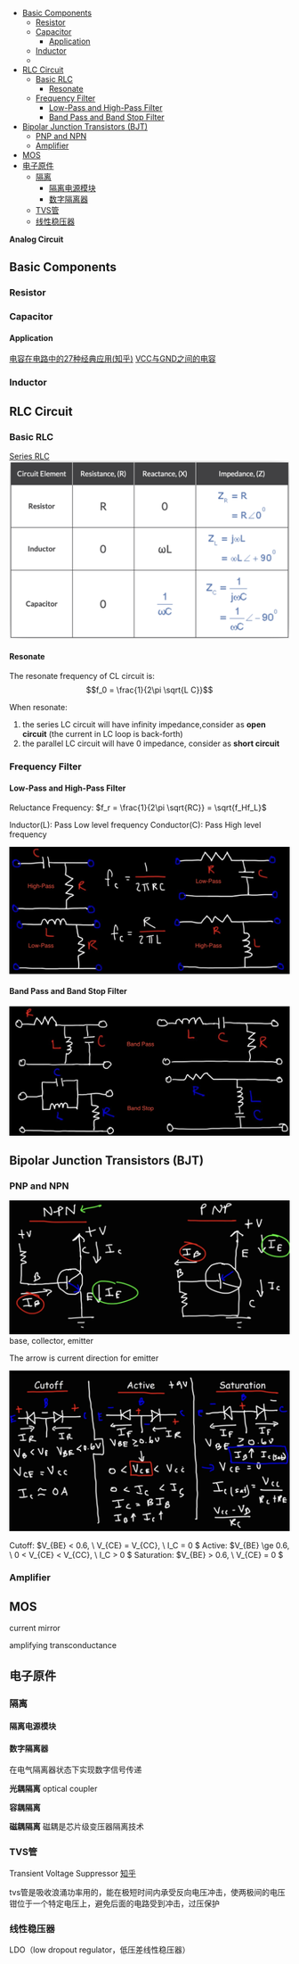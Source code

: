 - [Basic Components](#basic-components)
  - [Resistor](#resistor)
  - [Capacitor](#capacitor)
    - [Application](#application)
  - [Inductor](#inductor)
  - [](#)
- [RLC Circuit](#rlc-circuit)
  - [Basic RLC](#basic-rlc)
    - [Resonate](#resonate)
  - [Frequency Filter](#frequency-filter)
    - [Low-Pass and High-Pass Filter](#low-pass-and-high-pass-filter)
    - [Band Pass and Band Stop Filter](#band-pass-and-band-stop-filter)
- [Bipolar Junction Transistors (BJT)](#bipolar-junction-transistors-bjt)
  - [PNP and NPN](#pnp-and-npn)
  - [Amplifier](#amplifier)
- [MOS](#mos)
- [电子原件](#电子原件)
  - [隔离](#隔离)
    - [隔离电源模块](#隔离电源模块)
    - [数字隔离器](#数字隔离器)
  - [TVS管](#tvs管)
  - [线性稳压器](#线性稳压器)

**Analog Circuit**

## Basic Components

### Resistor

### Capacitor

#### Application
[电容在电路中的27种经典应用(知乎)](https://zhuanlan.zhihu.com/p/82664931)
[VCC与GND之间的电容](https://zhuanlan.zhihu.com/p/550387466)

### Inductor





###

## RLC Circuit

### Basic RLC
[Series RLC](https://www.electronics-tutorials.ws/accircuits/series-circuit.html)
![](src/img/RLC_Resistance.png)

#### Resonate
The resonate frequency of CL circuit is:
$$f_0 = \frac{1}{2\pi \sqrt{L C}}$$

When resonate:
1. the series LC circuit will have infinity impedance,consider as **open circuit** (the current in LC loop is back-forth)
2. the parallel LC circuit will have 0 impedance, consider as **short circuit**
### Frequency Filter

#### Low-Pass and High-Pass Filter
Reluctance Frequency: $f_r = \frac{1}{2\pi \sqrt{RC}} = \sqrt{f_Hf_L}$

Inductor(L): Pass Low level frequency
Conductor(C): Pass High level frequency

![](src/img/FrequencyFilter.png)

#### Band Pass and Band Stop Filter

![](src/img/BandFrequencyFilter.png)

## Bipolar Junction Transistors (BJT)

### PNP and NPN
![](src/img/BJT.png)
base, collector, emitter

The arrow is current direction for emitter

![](src/img/BJTRegion.png)

Cutoff: $V_{BE} < 0.6, \ V_{CE} = V_{CC}, \ I_C = 0 $
Active: $V_{BE} \ge 0.6, \ 0 < V_{CE} < V_{CC}, \ I_C > 0 $
Saturation: $V_{BE} > 0.6, \ V_{CE} = 0 $

### Amplifier


## MOS

current mirror

amplifying transconductance


## 电子原件

### 隔离

#### 隔离电源模块


#### 数字隔离器
在电气隔离器状态下实现数字信号传递

**光耦隔离**
optical coupler 

**容耦隔离**

**磁耦隔离**
磁耦是芯片级变压器隔离技术


### TVS管
Transient Voltage Suppressor
[知乎](https://zhuanlan.zhihu.com/p/366516831)

tvs管是吸收浪涌功率用的，能在极短时间内承受反向电压冲击，使两极间的电压钳位于一个特定电压上，避免后面的电路受到冲击，过压保护



### 线性稳压器

LDO（low dropout regulator，低压差线性稳压器）